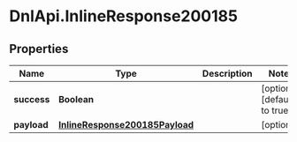# DnlApi.InlineResponse200185

## Properties
Name | Type | Description | Notes
------------ | ------------- | ------------- | -------------
**success** | **Boolean** |  | [optional] [default to true]
**payload** | [**InlineResponse200185Payload**](InlineResponse200185Payload.md) |  | [optional] 


